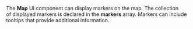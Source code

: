 The **Map** UI component can display markers on&nbsp;the map. The collection of&nbsp;displayed markers is&nbsp;declared in&nbsp;the **markers** array. Markers can include tooltips that provide additional information.